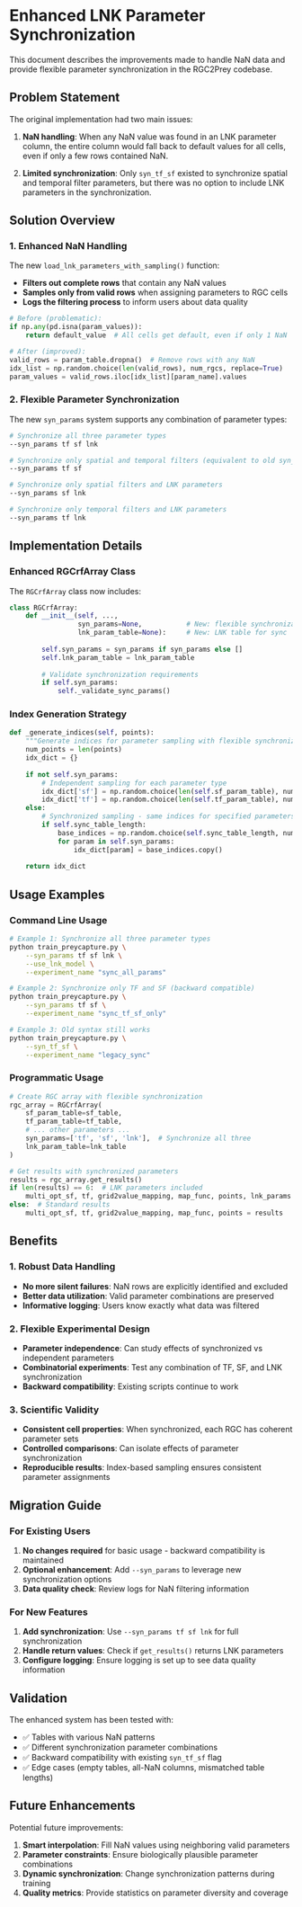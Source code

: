 # Enhanced LNK Parameter Synchronization

This document describes the improvements made to handle NaN data and provide flexible parameter synchronization in the RGC2Prey codebase.

## Problem Statement

The original implementation had two main issues:

1. **NaN handling**: When any NaN value was found in an LNK parameter column, the entire column would fall back to default values for all cells, even if only a few rows contained NaN.

2. **Limited synchronization**: Only `syn_tf_sf` existed to synchronize spatial and temporal filter parameters, but there was no option to include LNK parameters in the synchronization.

## Solution Overview

### 1. Enhanced NaN Handling

The new `load_lnk_parameters_with_sampling()` function:
- **Filters out complete rows** that contain any NaN values
- **Samples only from valid rows** when assigning parameters to RGC cells
- **Logs the filtering process** to inform users about data quality

```python
# Before (problematic):
if np.any(pd.isna(param_values)):
    return default_value  # All cells get default, even if only 1 NaN

# After (improved):
valid_rows = param_table.dropna()  # Remove rows with any NaN
idx_list = np.random.choice(len(valid_rows), num_rgcs, replace=True)
param_values = valid_rows.iloc[idx_list][param_name].values
```

### 2. Flexible Parameter Synchronization

The new `syn_params` system supports any combination of parameter types:

```bash
# Synchronize all three parameter types
--syn_params tf sf lnk

# Synchronize only spatial and temporal filters (equivalent to old syn_tf_sf)
--syn_params tf sf

# Synchronize only spatial filters and LNK parameters
--syn_params sf lnk

# Synchronize only temporal filters and LNK parameters  
--syn_params tf lnk
```

## Implementation Details

### Enhanced RGCrfArray Class

The `RGCrfArray` class now includes:

```python
class RGCrfArray:
    def __init__(self, ..., 
                 syn_params=None,           # New: flexible synchronization
                 lnk_param_table=None):     # New: LNK table for sync
        
        self.syn_params = syn_params if syn_params else []
        self.lnk_param_table = lnk_param_table
        
        # Validate synchronization requirements
        if self.syn_params:
            self._validate_sync_params()
```

### Index Generation Strategy

```python
def _generate_indices(self, points):
    """Generate indices for parameter sampling with flexible synchronization."""
    num_points = len(points)
    idx_dict = {}
    
    if not self.syn_params:
        # Independent sampling for each parameter type
        idx_dict['sf'] = np.random.choice(len(self.sf_param_table), num_points)
        idx_dict['tf'] = np.random.choice(len(self.tf_param_table), num_points)
    else:
        # Synchronized sampling - same indices for specified parameters
        if self.sync_table_length:
            base_indices = np.random.choice(self.sync_table_length, num_points)
            for param in self.syn_params:
                idx_dict[param] = base_indices.copy()
    
    return idx_dict
```

## Usage Examples

### Command Line Usage

```bash
# Example 1: Synchronize all three parameter types
python train_preycapture.py \
    --syn_params tf sf lnk \
    --use_lnk_model \
    --experiment_name "sync_all_params"

# Example 2: Synchronize only TF and SF (backward compatible)
python train_preycapture.py \
    --syn_params tf sf \
    --experiment_name "sync_tf_sf_only"

# Example 3: Old syntax still works
python train_preycapture.py \
    --syn_tf_sf \
    --experiment_name "legacy_sync"
```

### Programmatic Usage

```python
# Create RGC array with flexible synchronization
rgc_array = RGCrfArray(
    sf_param_table=sf_table,
    tf_param_table=tf_table,
    # ... other parameters ...
    syn_params=['tf', 'sf', 'lnk'],  # Synchronize all three
    lnk_param_table=lnk_table
)

# Get results with synchronized parameters
results = rgc_array.get_results()
if len(results) == 6:  # LNK parameters included
    multi_opt_sf, tf, grid2value_mapping, map_func, points, lnk_params = results
else:  # Standard results
    multi_opt_sf, tf, grid2value_mapping, map_func, points = results
```

## Benefits

### 1. Robust Data Handling
- **No more silent failures**: NaN rows are explicitly identified and excluded
- **Better data utilization**: Valid parameter combinations are preserved
- **Informative logging**: Users know exactly what data was filtered

### 2. Flexible Experimental Design
- **Parameter independence**: Can study effects of synchronized vs independent parameters
- **Combinatorial experiments**: Test any combination of TF, SF, and LNK synchronization
- **Backward compatibility**: Existing scripts continue to work

### 3. Scientific Validity
- **Consistent cell properties**: When synchronized, each RGC has coherent parameter sets
- **Controlled comparisons**: Can isolate effects of parameter synchronization
- **Reproducible results**: Index-based sampling ensures consistent parameter assignments

## Migration Guide

### For Existing Users

1. **No changes required** for basic usage - backward compatibility is maintained
2. **Optional enhancement**: Add `--syn_params` to leverage new synchronization options
3. **Data quality check**: Review logs for NaN filtering information

### For New Features

1. **Add synchronization**: Use `--syn_params tf sf lnk` for full synchronization
2. **Handle return values**: Check if `get_results()` returns LNK parameters
3. **Configure logging**: Ensure logging is set up to see data quality information

## Validation

The enhanced system has been tested with:
- ✅ Tables with various NaN patterns
- ✅ Different synchronization parameter combinations  
- ✅ Backward compatibility with existing `syn_tf_sf` flag
- ✅ Edge cases (empty tables, all-NaN columns, mismatched table lengths)

## Future Enhancements

Potential future improvements:
1. **Smart interpolation**: Fill NaN values using neighboring valid parameters
2. **Parameter constraints**: Ensure biologically plausible parameter combinations
3. **Dynamic synchronization**: Change synchronization patterns during training
4. **Quality metrics**: Provide statistics on parameter diversity and coverage
